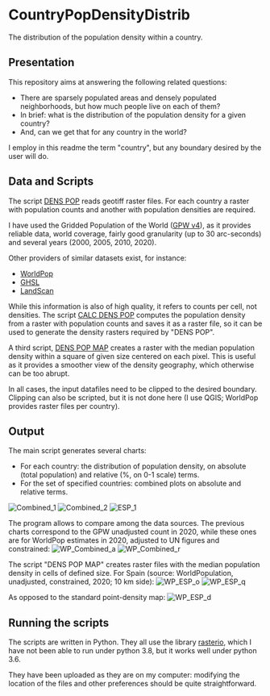 # CountryPopDensityDistrib
The distribution of the population density within a country.

## Presentation
This repository aims at answering the following related questions:

* There are sparsely populated areas and densely populated neighborhoods, but how much people live on each of them? 
* In brief: what is the distribution of the population density for a given country? 
* And, can we get that for any country in the world?

I employ in this readme the term "country", but any boundary desired by the user will do.

## Data and Scripts
The script [DENS POP](https://github.com/Rigonz/CountryPopDensityDistrib/blob/main/DENS%20POP%20R3%20py36.py) reads geotiff raster files. For each country a raster with population counts and another with population densities are required.

I have used the Gridded Population of the World ([GPW v4](https://sedac.ciesin.columbia.edu/data/collection/gpw-v4/sets/browse)), as it provides reliable data, world coverage, fairly good granularity (up to 30 arc-seconds) and several years (2000, 2005, 2010, 2020). 

Other providers of similar datasets exist, for instance:
* [WorldPop](https://www.worldpop.org/project/categories?id=3)
* [GHSL](https://ghsl.jrc.ec.europa.eu/datasets.php)
* [LandScan](https://landscan.ornl.gov/)

While this information is also of high quality, it refers to counts per cell, not densities. The script [CALC DENS POP](https://github.com/Rigonz/CountryPopDensityDistrib/blob/main/CALC%20DENS%20POP%20R1%20py36.py) computes the population density from a raster with population counts and saves it as a raster file, so it can be used to generate the density rasters required by "DENS POP".

A third script, [DENS POP MAP](https://github.com/Rigonz/CountryPopDensityDistrib/blob/main/DENS%20POP%20MAP%20R0%20py36.py) creates a raster with the median population density within a square of given size centered on each pixel. This is useful as it provides a smoother view of the density geography, which otherwise can be too abrupt.

In all cases, the input datafiles need to be clipped to the desired boundary. Clipping can also be scripted, but it is not done here (I use QGIS; WorldPop provides raster files per country).

## Output
The main script generates several charts:
* For each country: the distribution of population density, on absolute (total population) and relative (%, on 0-1 scale) terms.
* For the set of specified countries: combined plots on absolute and relative terms. 

![Combined_1](https://github.com/Rigonz/CountryPopDensityDistrib/blob/main/Images/All_A_01.png)
![Combined_2](https://github.com/Rigonz/CountryPopDensityDistrib/blob/main/Images/All_R_02.png)
![ESP_1](https://github.com/Rigonz/CountryPopDensityDistrib/blob/main/Images/ESP_R.png)

The program allows to compare among the data sources. The previous charts correspond to the GPW unadjusted count in 2020, while these ones are for WorldPop estimates in 2020, adjusted to UN figures and constrained:
![WP_Combined_a](https://github.com/Rigonz/CountryPopDensityDistrib/blob/main/Images/WP_ALLa.png)
![WP_Combined_r](https://github.com/Rigonz/CountryPopDensityDistrib/blob/main/Images/WP_ALLr.png)

The script "DENS POP MAP" creates raster files with the median population density in cells of defined size. For Spain (source: WorldPopulation, unadjusted, constrained, 2020;  10 km side):
![WP_ESP_o](https://github.com/Rigonz/CountryPopDensityDistrib/blob/main/Images/ESP_o.png)
![WP_ESP_q](https://github.com/Rigonz/CountryPopDensityDistrib/blob/main/Images/ESP_q.png)

As opposed to the standard point-density map:
![WP_ESP_d](https://github.com/Rigonz/CountryPopDensityDistrib/blob/main/Images/ESP_d.png)

## Running the scripts
The scripts are written in Python. They all use the library [rasterio](https://rasterio.readthedocs.io/en/latest/index.html#), which I have not been able to run under python 3.8, but it works well under python 3.6.

They have been uploaded as they are on my computer: modifying the location of the files and other preferences should be quite straightforward.
